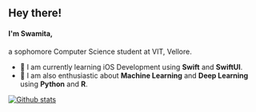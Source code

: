  ## Hey there! 
 
 #### I'm Swamita,
 
 a sophomore Computer Science student at VIT, Vellore. 
 
 - 🦋 I am currently learning iOS Development using **Swift** and **SwiftUI**.
 - 🦋 I am also enthusiastic about **Machine Learning** and **Deep Learning** using **Python** and **R**.


[![Github stats](https://github-readme-stats.vercel.app/api?username=swamitagupta&show_icons=true&theme=react)](https://github.com/anuraghazra/github-readme-stats)
<!--
**swamitagupta/swamitagupta** is a ✨ _special_ ✨ repository because its `README.md` (this file) appears on your GitHub profile.

Here are some ideas to get you started:

- 🔭 I’m currently working on ...
- 🌱 I’m currently learning ...
- 👯 I’m looking to collaborate on ...
- 🤔 I’m looking for help with ...
- 💬 Ask me about ...
- 📫 How to reach me: ...
- 😄 Pronouns: ...
- ⚡ Fun fact: ...
-->


